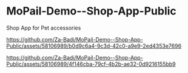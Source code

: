 # MoPail-Demo--Shop-App-Public
Shop App for Pet accessories


https://github.com/Za-Badi/MoPail-Demo--Shop-App-Public/assets/58106989/b0d9c6a4-9c3d-42c0-a9e9-2ed4353e7696




https://github.com/Za-Badi/MoPail-Demo--Shop-App-Public/assets/58106989/4f146cba-79cf-4b2b-ae32-0d9216155bb9


